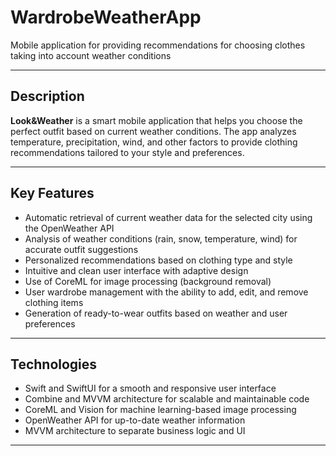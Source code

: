 # WardrobeWeatherApp
Mobile application for providing recommendations for choosing clothes taking into account weather conditions



---

## Description

**Look&Weather** is a smart mobile application that helps you choose the perfect outfit based on current weather conditions. The app analyzes temperature, precipitation, wind, and other factors to provide clothing recommendations tailored to your style and preferences.

---

## Key Features

- Automatic retrieval of current weather data for the selected city using the OpenWeather API  
- Analysis of weather conditions (rain, snow, temperature, wind) for accurate outfit suggestions  
- Personalized recommendations based on clothing type and style  
- Intuitive and clean user interface with adaptive design  
- Use of CoreML for image processing (background removal)  
- User wardrobe management with the ability to add, edit, and remove clothing items  
- Generation of ready-to-wear outfits based on weather and user preferences  

---

## Technologies

- Swift and SwiftUI for a smooth and responsive user interface  
- Combine and MVVM architecture for scalable and maintainable code  
- CoreML and Vision for machine learning-based image processing  
- OpenWeather API for up-to-date weather information  
- MVVM architecture to separate business logic and UI  

---

